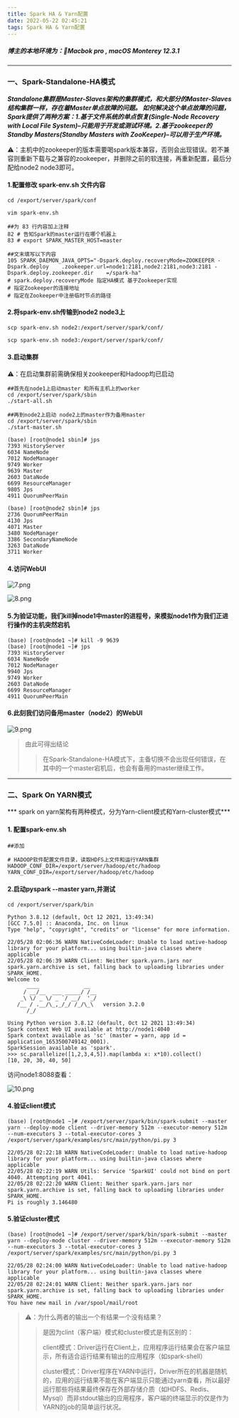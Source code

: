 ```yaml
---
title: Spark HA & Yarn配置
date: 2022-05-22 02:45:21
tags: Spark HA & Yarn配置
---
```




##### *博主的本地环境为：Macbok pro , macOS Monterey 12.3.1*

-----

### 一、Spark-Standalone-HA模式

***Standalone集群是Master-Slaves架构的集群模式，和大部分的Master-Slaves结构集群一样，存在着Master单点故障的问题。 如何解决这个单点故障的问题，Spark提供了两种方案：1.基于文件系统的单点恢复(Single-Node Recovery with Local File System)–只能用于开发或测试环境。2.基于zookeeper的Standby Masters(Standby Masters with ZooKeeper)–可以用于生产环境。***

⚠️：主机中的zookeeper的版本需要喝spark版本兼容，否则会出现错误。若不兼容则重新下载与之兼容的zookeeper，并删除之前的软连接，再重新配置，最后分配给node2 node3即可。

#### 1.配置修改 spark-env.sh 文件内容

```shell
cd /export/server/spark/conf 

vim spark-env.sh

##为 83 行内容加上注释
82 # 告知Spark的master运行在哪个机器上
83 # export SPARK_MASTER_HOST=master

##文末填写以下内容
105 SPARK_DAEMON_JAVA_OPTS="-Dspark.deploy.recoveryMode=ZOOKEEPER -Dspark.deploy    .zookeeper.url=node1:2181,node2:2181,node3:2181 -Dspark.deploy.zookeeper.dir    =/spark-ha"
# spark.deploy.recoveryMode 指定HA模式 基于Zookeeper实现
# 指定Zookeeper的连接地址
# 指定在Zookeeper中注册临时节点的路径
```

#### 2.将spark-env.sh传输到node2 node3上

```shell
scp spark-env.sh node2:/export/server/spark/conf/

scp spark-env.sh node3:/export/server/spark/conf/
```

#### 3.启动集群

⚠️：在启动集群前需确保相关zookeeper和Hadoop均已启动

```shell
##首先在node1上启动master 和所有主机上的worker
cd /export/server/spark/sbin
./start-all.sh

##再到node2上启动 node2上的master作为备用master
cd /export/server/spark/sbin
./start-master.sh
```

```shell
(base) [root@node1 sbin]# jps
7393 HistoryServer
6034 NameNode
7012 NodeManager
9749 Worker
9639 Master
2603 DataNode
6699 ResourceManager
9805 Jps
4911 QuorumPeerMain

(base) [root@node2 sbin]# jps
2736 QuorumPeerMain
4130 Jps
4071 Master
3480 NodeManager
3386 SecondaryNameNode
3263 DataNode
3711 Worker
```

#### 4.访问WebUI

![7.png](./Spark-HA-Yarn配置/7.png)

![8.png](./Spark-HA-Yarn配置/8.png)

#### 5.为验证功能，我们kill掉node1中master的进程号，来模拟node1作为我们正进行操作的主机突然宕机

```shell
(base) [root@node1 ~]# kill -9 9639
(base) [root@node1 ~]# jps
7393 HistoryServer
6034 NameNode
7012 NodeManager
9940 Jps
9749 Worker
2603 DataNode
6699 ResourceManager
4911 QuorumPeerMain
```

#### 6.此刻我们访问备用master（node2）的WebUI

![9.png](./Spark-HA-Yarn配置/9.png)

> 由此可得出结论
>
> > 在Spark-Standalone-HA模式下，主备切换不会出现任何错误，在其中的一个master宕机后，也会有备用的master继续工作。

-----



### 二、Spark On YARN模式

*** spark on yarn架构有两种模式，分为Yarn-client模式和Yarn-cluster模式***

#### 1. 配置spark-env.sh

```shell
##添加

# HADOOP软件配置文件目录，读取HDFS上文件和运行YARN集群
HADOOP_CONF_DIR=/export/server/hadoop/etc/hadoop
YARN_CONF_DIR=/export/server/hadoop/etc/hadoop
```

#### 2.启动pyspark --master yarn,并测试

```shell
cd /export/server/spark/bin

Python 3.8.12 (default, Oct 12 2021, 13:49:34) 
[GCC 7.5.0] :: Anaconda, Inc. on linux
Type "help", "copyright", "credits" or "license" for more information.

22/05/28 02:06:36 WARN NativeCodeLoader: Unable to load native-hadoop library for your platform... using builtin-java classes where applicable
22/05/28 02:06:39 WARN Client: Neither spark.yarn.jars nor spark.yarn.archive is set, falling back to uploading libraries under SPARK_HOME.
Welcome to
      ____              __
     / __/__  ___ _____/ /__
    _\ \/ _ \/ _ `/ __/  '_/
   /__ / .__/\_,_/_/ /_/\_\   version 3.2.0
      /_/

Using Python version 3.8.12 (default, Oct 12 2021 13:49:34)
Spark context Web UI available at http://node1:4040
Spark context available as 'sc' (master = yarn, app id = application_1653500749142_0001).
SparkSession available as 'spark'.
>>> sc.parallelize([1,2,3,4,5]).map(lambda x: x*10).collect()
[10, 20, 30, 40, 50] 
```

访问node1:8088查看：

![10.png](./Spark-HA-Yarn配置/10.png)

#### 4.验证client模式

```shell
(base) [root@node1 ~]# /export/server/spark/bin/spark-submit --master yarn --deploy-mode client --driver-memory 512m --executor-memory 512m --num-executors 3 --total-executor-cores 3 /export/server/spark/examples/src/main/python/pi.py 3

22/05/28 02:22:18 WARN NativeCodeLoader: Unable to load native-hadoop library for your platform... using builtin-java classes where applicable
22/05/28 02:22:19 WARN Utils: Service 'SparkUI' could not bind on port 4040. Attempting port 4041.
22/05/28 02:22:20 WARN Client: Neither spark.yarn.jars nor spark.yarn.archive is set, falling back to uploading libraries under SPARK_HOME.
Pi is roughly 3.146480
```

#### 5.验证cluster模式

```shell
(base) [root@node1 ~]# /export/server/spark/bin/spark-submit --master yarn --deploy-mode cluster --driver-memory 512m --executor-memory 512m --num-executors 3 --total-executor-cores 3 /export/server/spark/examples/src/main/python/pi.py 3

22/05/28 02:24:00 WARN NativeCodeLoader: Unable to load native-hadoop library for your platform... using builtin-java classes where applicable
22/05/28 02:24:01 WARN Client: Neither spark.yarn.jars nor spark.yarn.archive is set, falling back to uploading libraries under SPARK_HOME.
You have new mail in /var/spool/mail/root
```

> ⚠️：为什么两者的输出一个有结果一个没有结果？
>
> > 是因为clint（客户端）模式和cluster模式是有区别的：
> >
> > client模式：Driver运行在Client上，应用程序运行结果会在客户端显示，所有适合运行结果有输出的应用程序（如spark-shell）
> >
> > cluster模式：Driver程序在YARN中运行，Driver所在的机器是随机的，应用的运行结果不能在客户端显示只能通过yarn查看，所以最好运行那些将结果最终保存在外部存储介质（如HDFS、Redis、Mysql）而非stdout输出的应用程序，客户端的终端显示的仅是作为YARN的job的简单运行状况。
